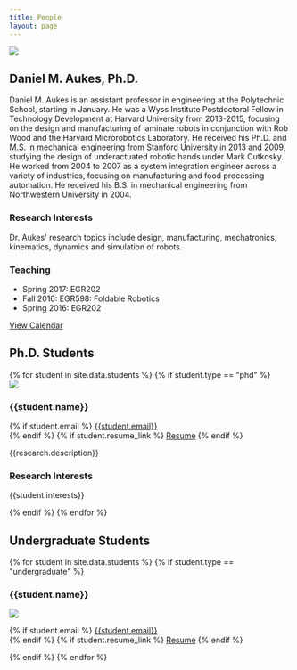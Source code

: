 ```yaml
---
title: People
layout: page
---
```


<div class="row">
  <div class="col-sm-3">
    <img class="img-responsive" src="{{site.base_path}}/assets/images/headshot-small.jpg">
  </div>
  <div class="col-sm-9">
    <h2>
      Daniel M. Aukes, Ph.D.
    </h2>
    <p>
      Daniel M. Aukes is an assistant professor in engineering at the Polytechnic School, starting in January.  He was a Wyss Institute Postdoctoral Fellow in Technology Development at Harvard University from 2013-2015, focusing on the design and manufacturing of laminate robots in conjunction with Rob Wood and the Harvard Microrobotics Laboratory.  He received his Ph.D. and M.S. in mechanical engineering from Stanford University in 2013 and 2009, studying the design of underactuated robotic hands under Mark Cutkosky.  He worked from 2004 to 2007 as a system integration engineer across a variety of industries, focusing on manufacturing and food processing automation.  He received his B.S. in mechanical engineering from Northwestern University in 2004.    
    </p>
    <h3>
      Research Interests
    </h3>
    <p>
      Dr. Aukes' research topics include design, manufacturing, mechatronics, kinematics, dynamics and simulation of robots.
    </p>
    <h3>
      Teaching
    </h3>
    <ul>
    <li>Spring 2017: EGR202</li>
      <li>Fall 2016: EGR598: Foldable Robotics</li>
      <li>Spring 2016: EGR202</li>
    </ul>
    <p><a href="{{site.base_path}}/aukes_calendar">View Calendar</a></p>
  </div>
</div>
<h2>
  Ph.D. Students
</h2>
{% for student in site.data.students %}
{% if student.type == "phd" %}
<div class="row">
  <div class="col-sm-3">
  <img class="img-responsive" src="{{site.base_path}}{{student.img_link}}">
  </div>
  <div class="col-sm-9">
    <h3>
      {{student.name}}
    </h3>
    <p>
    {% if student.email %}
      <a href="mailto://{{student.email}}">{{student.email}}</a><br>
      {% endif %}
    {% if student.resume_link %}
      <a href="{{site.base_path}}{{student.resume_link}}">Resume</a>
    {% endif %}
    </p>
    <p>
      {{research.description}}
    </p>
    <h3>
      Research Interests
    </h3>
    <p>
      {{student.interests}}
    </p>
  </div>
</div>
{% endif %}
{% endfor %}



## Undergraduate Students

<div class="row">
{% for student in site.data.students %}
{% if student.type == "undergraduate" %}
  <div class="col-sm-2">
    <h3>{{student.name}}</h3>
    <img class="img-responsive" src="{{site.base_path}}{{student.img_link}}">
    <p>
    {% if student.email %}
      <a href="mailto://{{student.email}}">{{student.email}}</a><br>
      {% endif %}
    {% if student.resume_link %}
      <a href="{{site.base_path}}{{student.resume_link}}">Resume</a>
    {% endif %}
    </p>

  </div>
{% endif %}
{% endfor %}
</div>
